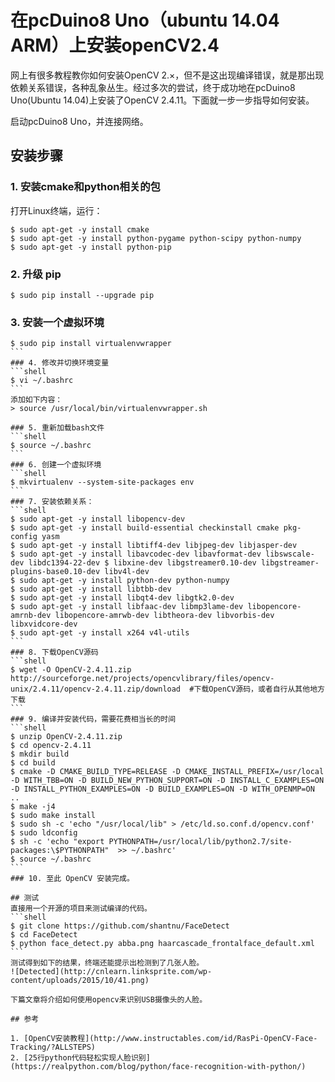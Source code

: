 # 在pcDuino8 Uno（ubuntu 14.04 ARM）上安装openCV2.4

网上有很多教程教你如何安装OpenCV 2.×，但不是这出现编译错误，就是那出现依赖关系错误，各种乱象丛生。经过多次的尝试，终于成功地在pcDuino8 Uno(Ubuntu 14.04)上安装了OpenCV 2.4.11。下面就一步一步指导如何安装。

启动pcDuino8 Uno，并连接网络。

## 安装步骤
### 1. 安装cmake和python相关的包
打开Linux终端，运行：
```shell
$ sudo apt-get -y install cmake
$ sudo apt-get -y install python-pygame python-scipy python-numpy
$ sudo apt-get -y install python-pip
```
### 2. 升级 pip
```shell
$ sudo pip install --upgrade pip
```
### 3. 安装一个虚拟环境
````shell
$ sudo pip install virtualenvwrapper
```
### 4. 修改并切换环境变量
```shell
$ vi ~/.bashrc 
```
添加如下内容：
> source /usr/local/bin/virtualenvwrapper.sh

### 5. 重新加载bash文件
```shell
$ source ~/.bashrc
```
### 6. 创建一个虚拟环境
```shell
$ mkvirtualenv --system-site-packages env
```
### 7. 安装依赖关系：
```shell
$ sudo apt-get -y install libopencv-dev
$ sudo apt-get -y install build-essential checkinstall cmake pkg-config yasm
$ sudo apt-get -y install libtiff4-dev libjpeg-dev libjasper-dev
$ sudo apt-get -y install libavcodec-dev libavformat-dev libswscale-dev libdc1394-22-dev $ libxine-dev libgstreamer0.10-dev libgstreamer-plugins-base0.10-dev libv4l-dev
$ sudo apt-get -y install python-dev python-numpy
$ sudo apt-get -y install libtbb-dev
$ sudo apt-get -y install libqt4-dev libgtk2.0-dev
$ sudo apt-get -y install libfaac-dev libmp3lame-dev libopencore-amrnb-dev libopencore-amrwb-dev libtheora-dev libvorbis-dev libxvidcore-dev
$ sudo apt-get -y install x264 v4l-utils
```
### 8. 下载OpenCV源码
```shell
$ wget -O OpenCV-2.4.11.zip http://sourceforge.net/projects/opencvlibrary/files/opencv-unix/2.4.11/opencv-2.4.11.zip/download  #下载OpenCV源码，或者自行从其他地方下载
```
### 9. 编译并安装代码，需要花费相当长的时间
```shell
$ unzip OpenCV-2.4.11.zip 
$ cd opencv-2.4.11
$ mkdir build
$ cd build
$ cmake -D CMAKE_BUILD_TYPE=RELEASE -D CMAKE_INSTALL_PREFIX=/usr/local -D WITH_TBB=ON -D BUILD_NEW_PYTHON_SUPPORT=ON -D INSTALL_C_EXAMPLES=ON -D INSTALL_PYTHON_EXAMPLES=ON -D BUILD_EXAMPLES=ON -D WITH_OPENMP=ON .. 
$ make -j4  
$ sudo make install 
$ sudo sh -c 'echo "/usr/local/lib" > /etc/ld.so.conf.d/opencv.conf'
$ sudo ldconfig
$ sh -c 'echo "export PYTHONPATH=/usr/local/lib/python2.7/site-packages:\$PYTHONPATH"  >> ~/.bashrc'
$ source ~/.bashrc
```
### 10. 至此 OpenCV 安装完成。

## 测试
直接用一个开源的项目来测试编译的代码。
```shell
$ git clone https://github.com/shantnu/FaceDetect  
$ cd FaceDetect
$ python face_detect.py abba.png haarcascade_frontalface_default.xml 
```
测试得到如下的结果，终端还能提示出检测到了几张人脸。
![Detected](http://cnlearn.linksprite.com/wp-content/uploads/2015/10/41.png)

下篇文章将介绍如何使用opencv来识别USB摄像头的人脸。

## 参考

1. [OpenCV安装教程](http://www.instructables.com/id/RasPi-OpenCV-Face-Tracking/?ALLSTEPS)
2. [25行python代码轻松实现人脸识别](https://realpython.com/blog/python/face-recognition-with-python/)